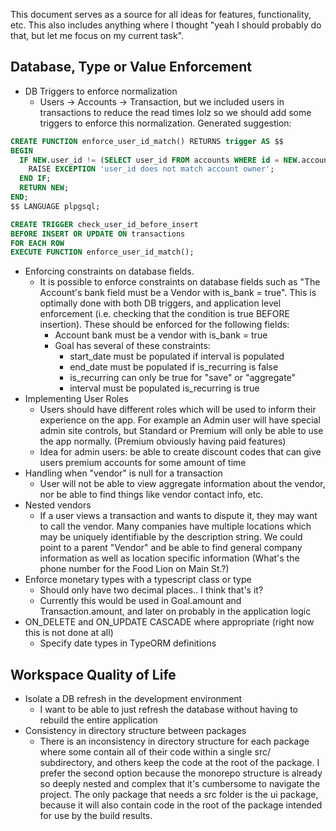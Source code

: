 This document serves as a source for all ideas for features, functionality, etc. This also includes anything where I thought "yeah I should probably do that, but let me focus on my current task".

## Database, Type or Value Enforcement
* DB Triggers to enforce normalization
	* Users -> Accounts -> Transaction, but we included users in transactions to reduce the read times lolz so we should add some triggers to enforce this normalization. Generated suggestion:
```sql
CREATE FUNCTION enforce_user_id_match() RETURNS trigger AS $$
BEGIN
  IF NEW.user_id != (SELECT user_id FROM accounts WHERE id = NEW.account_id) THEN
    RAISE EXCEPTION 'user_id does not match account owner';
  END IF;
  RETURN NEW;
END;
$$ LANGUAGE plpgsql;

CREATE TRIGGER check_user_id_before_insert
BEFORE INSERT OR UPDATE ON transactions
FOR EACH ROW
EXECUTE FUNCTION enforce_user_id_match();
```
* Enforcing constraints on database fields. 
	* It is possible to enforce constraints on database fields such as "The Account's bank field must be a Vendor with is_bank = true". This is optimally done with both DB triggers, and application level enforcement (i.e. checking that the condition is true BEFORE insertion). These should be enforced for the following fields:
		* Account bank must be a vendor with is_bank = true
		* Goal has several of these constraints:
			* start_date must be populated if interval is populated
			* end_date must be populated if is_recurring is false
			* is_recurring can only be true for "save" or "aggregate"
			* interval must be populated is_recurring is true
* Implementing User Roles
	* Users should have different roles which will be used to inform their experience on the app. For example an Admin user will have special admin site controls, but Standard or Premium will only be able to use the app normally. (Premium obviously having paid features)
	* Idea for admin users: be able to create discount codes that can give users premium accounts for some amount of time
* Handling when "vendor" is null for a transaction
	* User will not be able to view aggregate information about the vendor, nor be able to find things like vendor contact info, etc.
* Nested vendors
	* If a user views a transaction and wants to dispute it, they may want to call the vendor. Many companies have multiple locations which may be uniquely identifiable by the description string. We could point to a parent "Vendor" and be able to find general company information as well as location specific information (What's the phone number for the Food Lion on Main St.?)
* Enforce monetary types with a typescript class or type
	* Should only have two decimal places.. I think that's it?
	* Currently this would be used in Goal.amount and Transaction.amount, and later on probably in the application logic
* ON_DELETE and ON_UPDATE CASCADE where appropriate (right now this is not done at all)
	* Specify date types in TypeORM definitions

## Workspace Quality of Life
* Isolate a DB refresh in the development environment
	* I want to be able to just refresh the database without having to rebuild the entire application
* Consistency in directory structure between packages
	* There is an inconsistency in directory structure for each package where some contain all of their code within a single src/ subdirectory, and others keep the code at the root of the package. I prefer the second option because the monorepo structure is already so deeply nested and complex that it's cumbersome to navigate the project. The only package that needs a src folder is the ui package, because it will also contain code in the root of the package intended for use by the build results.
